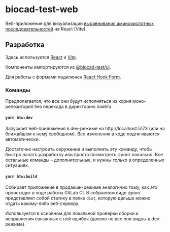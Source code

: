 # biocad-test-web

Веб-приложение для визуализации [выравнивания аминокислотных последовательностей](https://biomolecula.ru/articles/12-metodov-v-kartinkakh-sukhaia-biologiia) на React (Vite).

## Разработка

Здесь используется [React](https://react.dev/) и [Vite](https://vitejs.dev).

Компоненты импортируются из [@biocad-test/ui](../lib/ui).

Для работы с формами подключен [React Hook Form](https://react-hook-form.com/).

### Команды

Предполагается, что все они будут исполняться из корня моно-репозитория без перехода в директорию пакета.

#### `yarn btw:dev`

Запускает веб-приложения в dev-режиме на http://localhost:5173 (или на ближайшем к нему свободном).
Все изменения в коде подтягиваются автоматически.

Достаточно настроить окружение и выполнить эту команду, чтобы быстро начать разработку или просто посмотреть фронт локально.
Все остальные команды – дополнительные, и нужны только в определенных ситуациях.

#### `yarn btw:build`

Собирает приложение в продакшн-режиме аналогично тому, как это происходит в ходе работы GitLab CI.
В собранном виде фронт представляет собой статику в папке `dist`,
которую дальше можно отдать какому-либо веб-серверу.

Используется в основном для локальной проверки сборки и исправления связанных с ней ошибок
(далеко не все они видны в dev-режиме).
